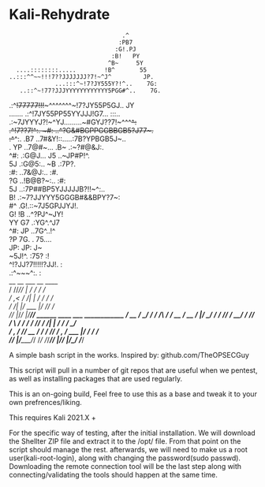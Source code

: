# Kali-Rehydrate


                                    .^                                
                                   :PB7                               
                                  :G!.PJ                              
                                 :B!   PY                             
                                ^B~     5Y                            
      ....::::::::.....        !B^       55                           
    ..:::^^~~!!!7??JJJJJJJ?7!~^J^         JP.                         
                 ...:::^~!7?JY555Y?!^..    7G:                        
       ..::^~!77?JJJYYYYYYYYYYYY5PGG#^..    7G.                       
  .:^~~!77777!!!~~~^^^^^^^~!7?JY55P5GJ..     JY                       
 .......          .:^!7JY55PP55YYJJJ!G7...    :::..                   
             .:~7JYYYJ?!~^YJ.........~#GYJ??7!~^^^~~^:                
         .^!7??7!^:.     ~#:     ..^?G&#BGPPGGBBGB5?J77~.             
       :^~~^:.          .B7     ..7#&Y!::.....:7B?YPBGB5J~..          
       .                YP     ..7@#~...       .B~ .:~?#@&J:.         
                       ^#:     .:G@J...         J5   ..~JP#P!^.       
                       5J      .:G@5:..         ~B       .:7P?.       
                      :#:      ..7&@J:..        :#.                   
                      ?G        ..!B@B?~:..     :#:                   
                      5J         ..:7P##BP5YJJJJJB?!!~^:..            
                      B!             .:~7?JJYYY5GGGB#&&BPY?7~:        
                      #^                       .G!.::~7J5GPJJYJ!.     
                      G!                       !B      ..^?PJ^~JY!    
                      YY                       G7         .:YG^.^J7   
                      ^#:                     JP           ..7G^..!^  
                       ?P                    7G.            . 75....  
                        JP:                 JP:                J~     
                         ~5J!^.          :75?                  :!     
                           ^!?JJ?7!!!!!?JJ!.                    :     
                                .:^~~~^:.                       :     
     __ __ ___    __    ____                              
    / //_//   |  / /   /  _/                              
   / ,<  / /| | / /    / /                                
  / /| |/ ___ |/ /____/ /                                 
 /_/ |_/_/ _|_/_____/___/ ______  ____  ___  ____________
   / __ \/ ____/ / / /\ \/ / __ \/ __ \/   |/_  __/ ____/
  / /_/ / __/ / /_/ /  \  / / / / /_/ / /| | / / / __/   
 / _, _/ /___/ __  /   / / /_/ / _, _/ ___ |/ / / /___   
/_/ |_/_____/_/ /_/   /_/_____/_/ |_/_/  |_/_/ /_____/   

A simple bash script in the works. Inspired by: github.com/TheOPSECGuy

This script will pull in a number of git repos that are useful when we pentest, as well as installing packages that are used regularly.

This is an on-going build, Feel free to use this as a base and tweak it to your own prefrences/liking.

This requires Kali 2021.X +

For the specific way of testing, after the initial installation. We will download the Shellter ZIP file and extract it to the /opt/ file. From that point on the script should manage the rest. afterwards, we will need to make us a root user(kali-root-login), along with changing the password(sudo passwd). Downloading the remote connection tool will be the last step along with connecting/validating the tools should happen at the same time. 



